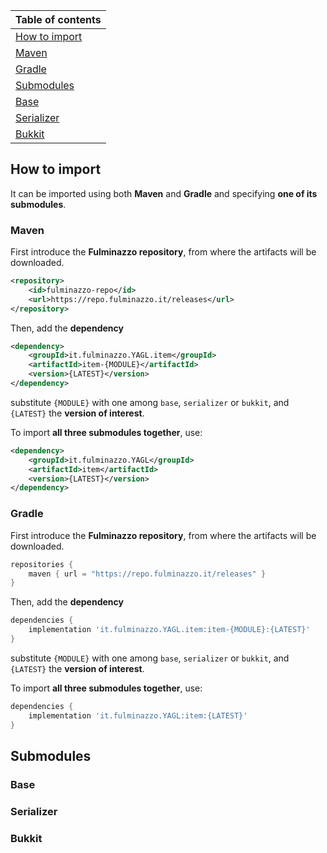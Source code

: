 
| Table of contents               |
|---------------------------------|
| [How to import](#how-to-import) |
| [Maven](#maven)                 |
| [Gradle](#gradle)               |
| [Submodules](#submodules)       |
| [Base](#base)                   |
| [Serializer](#serializer)       |
| [Bukkit](#bukkit)               |

## How to import
It can be imported using both **Maven** and **Gradle** and specifying **one of its submodules**.

### Maven
First introduce the **Fulminazzo repository**, from where the artifacts will be downloaded.
```xml
<repository>
    <id>fulminazzo-repo</id>
    <url>https://repo.fulminazzo.it/releases</url>
</repository>
```

Then, add the **dependency**
```xml
<dependency>
    <groupId>it.fulminazzo.YAGL.item</groupId>
    <artifactId>item-{MODULE}</artifactId>
    <version>{LATEST}</version>
</dependency>
```
substitute `{MODULE}` with one among `base`, `serializer` or `bukkit`,
and `{LATEST}` the **version of interest**.

To import **all three submodules together**, use:
```xml
<dependency>
    <groupId>it.fulminazzo.YAGL</groupId>
    <artifactId>item</artifactId>
    <version>{LATEST}</version>
</dependency>
```

### Gradle
First introduce the **Fulminazzo repository**, from where the artifacts will be downloaded.
```groovy
repositories {
    maven { url = "https://repo.fulminazzo.it/releases" }
}
```

Then, add the **dependency**
```groovy
dependencies {
    implementation 'it.fulminazzo.YAGL.item:item-{MODULE}:{LATEST}'
}
```
substitute `{MODULE}` with one among `base`, `serializer` or `bukkit`,
and `{LATEST}` the **version of interest**.

To import **all three submodules together**, use:
```groovy
dependencies {
    implementation 'it.fulminazzo.YAGL:item:{LATEST}'
}
```

## Submodules
### Base

### Serializer

### Bukkit
